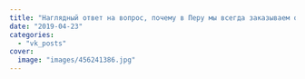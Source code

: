 ```yaml
---
title: "Наглядный ответ на вопрос, почему в Перу мы всегда заказываем одну порцию на двоих"
date: "2019-04-23"
categories: 
  - "vk_posts"
cover:
  image: "images/456241386.jpg"
---
```



